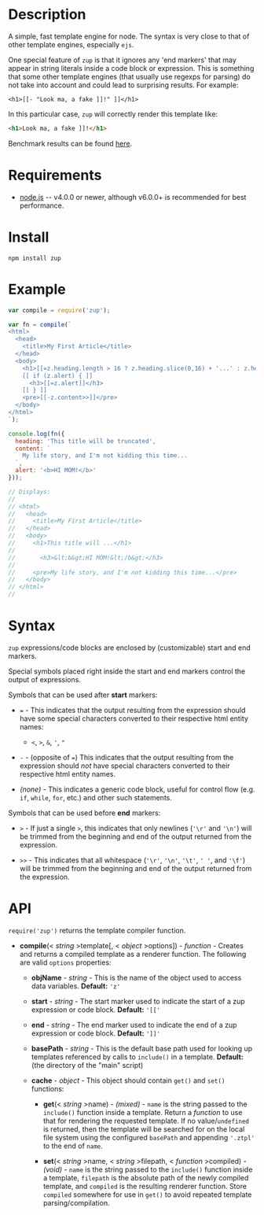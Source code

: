 
Description
===========

A simple, fast template engine for node. The syntax is very close to that of other template engines, especially `ejs`.

One special feature of `zup` is that it ignores any 'end markers' that may appear in string literals inside a code block or expression. This is something that some other template engines (that usually use regexps for parsing) do not take into account and could lead to surprising results. For example:

```
<h1>[[- "Look ma, a fake ]]!" ]]</h1>
```

In this particular case, `zup` will correctly render this template like:

```html
<h1>Look ma, a fake ]]!</h1>
```

Benchmark results can be found [here](https://github.com/mscdex/zup/wiki/Benchmarks).


Requirements
============

* [node.js](http://nodejs.org/) -- v4.0.0 or newer, although v6.0.0+ is recommended for best performance.


Install
============

    npm install zup


Example
=======

```js
var compile = require('zup');

var fn = compile(`
<html>
  <head>
    <title>My First Article</title>
  </head>
  <body>
    <h1>[[=z.heading.length > 16 ? z.heading.slice(0,16) + '...' : z.heading]]</h1>
    [[ if (z.alert) { ]]
      <h3>[[=z.alert]]</h3>
    [[ } ]]
    <pre>[[-z.content>>]]</pre>
  </body>
</html>
`);

console.log(fn({
  heading: 'This title will be truncated',
  content: `
    My life story, and I'm not kidding this time...
  `,
  alert: '<b>HI MOM!</b>'
}));

// Displays:
//
// <html>
//   <head>
//     <title>My First Article</title>
//   </head>
//   <body>
//     <h1>This title will ...</h1>
//     
//       <h3>&lt;b&gt;HI MOM!&lt;/b&gt;</h3>
//     
//     <pre>My life story, and I'm not kidding this time...</pre>
//   </body>
// </html>
//
```

Syntax
======

`zup` expressions/code blocks are enclosed by (customizable) start and end markers.

Special symbols placed right inside the start and end markers control the output of expressions.

Symbols that can be used after **start** markers:

  * `=` - This indicates that the output resulting from the expression should have some special characters converted to their respective html entity names:

    * `<`, `>`, `&`, `'`, `"`

  * `-` - (opposite of `=`) This indicates that the output resulting from the expression should *not* have special characters converted to their respective html entity names.

  * *(none)* - This indicates a generic code block, useful for control flow (e.g. `if`, `while`, `for`, etc.) and other such statements.

Symbols that can be used before **end** markers:

  * `>` - If just a single `>`, this indicates that only newlines (`'\r'` and `'\n'`) will be trimmed from the beginning and end of the output returned from the expression.

  * `>>` - This indicates that all whitespace (`'\r'`, `'\n'`, `'\t'`, `' '`, and `'\f'`) will be trimmed from the beginning and end of the output returned from the expression.


API
===

`require('zup')` returns the template compiler function.

* **compile**(< _string_ >template[, < _object_ >options]) - _function_ - Creates and returns a compiled template as a renderer function. The following are valid `options` properties:

    * **objName** - _string_ - This is the name of the object used to access data variables. **Default:** `'z'`

    * **start** - _string_ - The start marker used to indicate the start of a zup expression or code block. **Default:** `'[['`

    * **end** - _string_ - The end marker used to indicate the end of a zup expression or code block. **Default:** `']]'`

    * **basePath** - _string_ - This is the default base path used for looking up templates referenced by calls to `include()` in a template. **Default:** (the directory of the "main" script)

    * **cache** - _object_ - This object should contain `get()` and `set()` functions:

      * **get**(< _string_ >name) - _(mixed)_ - `name` is the string passed to the `include()` function inside a template. Return a _function_ to use that for rendering the requested template. If no value/`undefined` is returned, then the template will be searched for on the local file system using the configured `basePath` and appending `'.ztpl'` to the end of `name`.

      * **set**(< _string_ >name, < _string_ >filepath, < _function_ >compiled) - _(void)_ - `name` is the string passed to the `include()` function inside a template, `filepath` is the absolute path of the newly compiled template, and `compiled` is the resulting renderer function. Store `compiled` somewhere for use in `get()` to avoid repeated template parsing/compilation.
